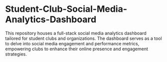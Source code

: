 # Student-Club-Social-Media-Analytics-Dashboard
This repository houses a full-stack social media analytics dashboard tailored for student clubs and organizations. The dashboard serves as a tool to delve into social media engagement and performance metrics, empowering clubs to enhance their online presence and engagement strategies.
